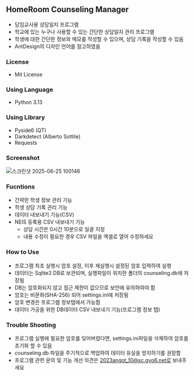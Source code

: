 ## HomeRoom Counseling Manager

-   담임교사용 상담일지 프로그램
-   학교에 있는 누구나 사용할 수 있는 간단한 상담일지 관리 프로그램
-   학생에 대한 간단한 정보와 메모를 작성할 수 있으며, 상담 기록을 작성할 수 있음
-   AntDesign의 디자인 언어를 참고하였음

### License

-   Mit License

### Using Language

-   Python 3.13

### Using Library

-   Pyside6 (QT)
-   Darkdetect (Alberto Sottile)
-   Requests

### Screenshot

![스크린샷 2025-06-25 100146](https://github.com/user-attachments/assets/342dbd12-7dd6-4812-85a7-b4da7ff3394e)

### Fucntions

-   간략한 학생 정보 관리 기능
-   학생 상담 기록 관리 기능
-   데이터 내보내기 기능(CSV)
-   NEIS 등록용 CSV 내보내기 기능
    -   상담 시간은 0시간 10분으로 일괄 지정
    -   내용 수정이 필요한 경우 CSV 파일을 엑셀로 열어 수정하세요

### How to Use

-   프로그램 최초 실행시 암호 설정, 이후 재실행시 설정된 암호 입력하여 실행
-   데이터는 Sqlite3 DB로 보관되며, 실행파일이 위치한 폴더의 counseling.db에 저장됨
-   DB는 암호화되지 않고 접근 제한이 없으므로 보안에 유의하여야 함
-   암호는 비문화(SHA-256) 되어 settings.ini에 저장됨
-   암호 변경은 프로그램 정보탭에서 가능함
-   데이터 가공을 위한 DB데이터 CSV 내보내기 기능(프로그램 정보 탭)

### Trouble Shooting

-   프로그램 실행에 필요한 암호를 잊어버렸다면, settings.ini파일을 삭제하여 암호를 초기화 할 수 있음
-   counseling.db 파일을 주기적으로 백업하여 데이터 유실을 방지하기를 권장함
-   프로그램 관련 문의 및 기능 개선 의견은 2023angot_10@sc.gyo6.net로 보내주세요
